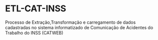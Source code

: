# ETL-CAT-INSS
Processo de Extração,Transformação e carregamento de dados cadastradas no sistema informatizado de Comunicação de Acidentes do Trabalho do INSS (CATWEB)
